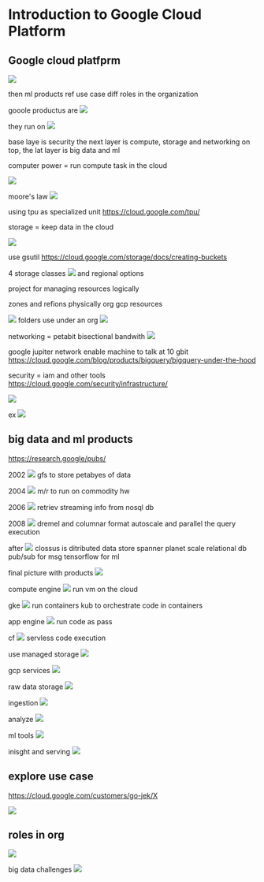 # Introduction to Google Cloud Platform

## Google cloud platfprm

![](2021-12-02-17-19-32.png)

then ml products
ref use case
diff roles in the organization

gooole productus are
![](2021-12-02-17-21-11.png)

they run on 
![](2021-12-02-17-21-22.png)

base laye is security
the next layer is compute, storage and networking
on top, the lat layer is big data and ml

computer power = run compute task in the cloud

![](2021-12-02-17-23-19.png)

moore's law
![](2021-12-02-17-24-13.png)

using tpu as specialized unit
https://cloud.google.com/tpu/

storage =  keep data in the cloud 

![](2021-12-02-17-25-31.png)

use gsutil 
https://cloud.google.com/storage/docs/creating-buckets

4 storage classes
![](2021-12-02-17-26-11.png)
and regional options 

project for managing resources logically

zones and refions physically org gcp resources

![](2021-12-02-17-27-50.png)
folders use under an org
![](2021-12-02-17-28-13.png)


networking  =  petabit bisectional bandwith
![](2021-12-02-17-29-09.png)

google jupiter network enable machine to talk at 10 gbit
https://cloud.google.com/blog/products/bigquery/bigquery-under-the-hood

security  =  iam and other tools
https://cloud.google.com/security/infrastructure/

![](2021-12-02-17-30-32.png)

ex
![](2021-12-02-17-30-47.png)

## big data and ml products

https://research.google/pubs/

2002
![](2021-12-02-17-32-09.png)
gfs to store petabyes of data

2004
![](2021-12-02-17-32-44.png)
m/r to run on commodity hw

2006
![](2021-12-02-17-33-11.png)
retriev streaming info from nosql db

2008
![](2021-12-02-17-34-15.png)
dremel and columnar format
autoscale and parallel the query execution

after 
![](2021-12-02-17-34-56.png)
clossus is ditributed data store
spanner planet scale relational db
pub/sub for msg
tensorflow for ml

final picture with products
![](2021-12-02-17-36-00.png)

compute engine
![](2021-12-02-17-36-32.png)
run vm on the cloud

gke
![](2021-12-02-17-36-47.png)
run containers 
kub to orchestrate code in containers

app engine
![](2021-12-02-18-30-44.png)
run code as pass

cf
![](2021-12-02-18-31-16.png)
servless code execution

use managed storage
![](2021-12-02-18-32-09.png)

gcp services
![](2021-12-02-18-32-24.png)

raw data storage
![](2021-12-02-18-32-51.png)

ingestion
![](2021-12-02-18-33-02.png)

analyze 
![](2021-12-02-18-33-18.png)

ml tools
![](2021-12-02-18-33-28.png)

inisght and serving
![](2021-12-02-18-33-41.png)


## explore use case

https://cloud.google.com/customers/go-jek/X

![](2021-12-02-18-34-33.png)

## roles in org

![](2021-12-02-18-34-56.png)

big data challenges
![](2021-12-02-18-35-10.png)



